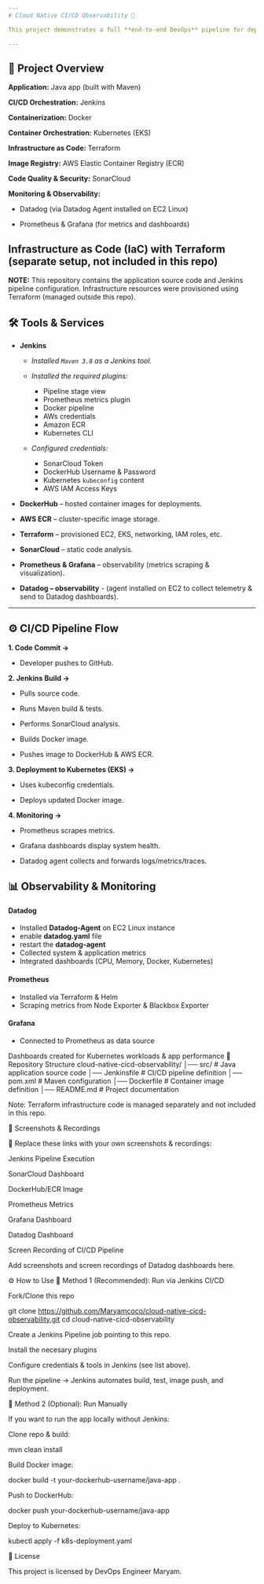 ```yaml
---
# Cloud Native CI/CD Observability 🚀

This project demonstrates a full **end-to-end DevOps** pipeline for deploying a **Java** application using modern **CI/CD** and observability practices. It integrates infrastructure automation, containerization, continuous integration, continuous delivery, and monitoring using industry-standard tools.

---
```

## 📌 Project Overview

**Application:** Java app (built with Maven)

**CI/CD Orchestration:** Jenkins

**Containerization:** Docker

**Container Orchestration:** Kubernetes (EKS)

**Infrastructure as Code:** Terraform

**Image Registry:** AWS Elastic Container Registry (ECR)

**Code Quality & Security:** SonarCloud

**Monitoring & Observability:**

- Datadog (via Datadog Agent installed on EC2 Linux)

- Prometheus & Grafana (for metrics and dashboards)

**Infrastructure as Code (IaC)** with Terraform (separate setup, not included in this repo)
---

**NOTE:** This repository contains the application source code and Jenkins pipeline configuration. Infrastructure resources were provisioned using Terraform (managed outside this repo).


## 🛠️ Tools & Services
- **Jenkins**

  - *Installed ```Maven 3.8``` as a Jenkins tool.*
  - *Installed the required plugins:*
    - Pipeline stage view
    - Prometheus metrics plugin
    - Docker pipeline
    - AWs credentials
    - Amazon ECR
    - Kubernetes CLI
  
  - *Configured credentials:*

    - SonarCloud Token
    - DockerHub Username & Password
    - Kubernetes ```kubeconfig``` content
    - AWS IAM Access Keys

- **DockerHub** – hosted container images for deployments.

- **AWS ECR** – cluster-specific image storage.

- **Terraform** – provisioned EC2, EKS, networking, IAM roles, etc.

- **SonarCloud** – static code analysis.

- **Prometheus & Grafana** – observability (metrics scraping & visualization).

- **Datadog – observability** - (agent installed on EC2 to collect telemetry & send to Datadog dashboards).
--- 
## ⚙️ CI/CD Pipeline Flow

**1. Code Commit →** 
   - Developer pushes to GitHub.

**2. Jenkins Build →**

   - Pulls source code.

   - Runs Maven build & tests.

   - Performs SonarCloud analysis.

   - Builds Docker image.

   - Pushes image to DockerHub & AWS ECR.

**3. Deployment to Kubernetes (EKS) →**

   - Uses kubeconfig credentials.

   - Deploys updated Docker image.

**4. Monitoring →**

   - Prometheus scrapes metrics.

   - Grafana dashboards display system health.
  
   - Datadog agent collects and forwards logs/metrics/traces.


## 📊 Observability & Monitoring
 #### Datadog

  - Installed **Datadog-Agent** on EC2 Linux instance
  - enable **datadog.yaml** file
  - restart the **datadog-agent**
  - Collected system & application metrics
  - Integrated dashboards (CPU, Memory, Docker, Kubernetes)

 #### Prometheus

  - Installed via Terraform & Helm
   - Scraping metrics from Node Exporter & Blackbox Exporter

 #### Grafana
  - Connected to Prometheus as data source

Dashboards created for Kubernetes workloads & app performance
📂 Repository Structure
cloud-native-cicd-observability/
│── src/                   # Java application source code
│── Jenkinsfile            # CI/CD pipeline definition
│── pom.xml                # Maven configuration
│── Dockerfile             # Container image definition
│── README.md              # Project documentation


Note: Terraform infrastructure code is managed separately and not included in this repo.

📸 Screenshots & Recordings

🔗 Replace these links with your own screenshots & recordings:

Jenkins Pipeline Execution

SonarCloud Dashboard

DockerHub/ECR Image

Prometheus Metrics

Grafana Dashboard

Datadog Dashboard

Screen Recording of CI/CD Pipeline

Add screenshots and screen recordings of Datadog dashboards here.

⚙️ How to Use
🔹 Method 1 (Recommended): Run via Jenkins CI/CD

Fork/Clone this repo

git clone https://github.com/Maryamcoco/cloud-native-cicd-observability.git
cd cloud-native-cicd-observability


Create a Jenkins Pipeline job pointing to this repo.

Install the necesary plugins 

Configure credentials & tools in Jenkins (see list above).

Run the pipeline → Jenkins automates build, test, image push, and deployment.

🔹 Method 2 (Optional): Run Manually

If you want to run the app locally without Jenkins:

Clone repo & build:

mvn clean install


Build Docker image:

docker build -t your-dockerhub-username/java-app .


Push to DockerHub:

docker push your-dockerhub-username/java-app


Deploy to Kubernetes:

kubectl apply -f k8s-deployment.yaml

📜 License

This project is licensed by DevOps Engineer Maryam.
